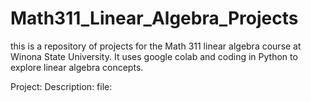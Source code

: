 # Math311_Linear_Algebra_Projects
this is a repository of projects for the Math 311 linear algebra course at Winona State University. It uses google colab and coding in Python to explore linear algebra concepts.

Project:
Description:
file:
